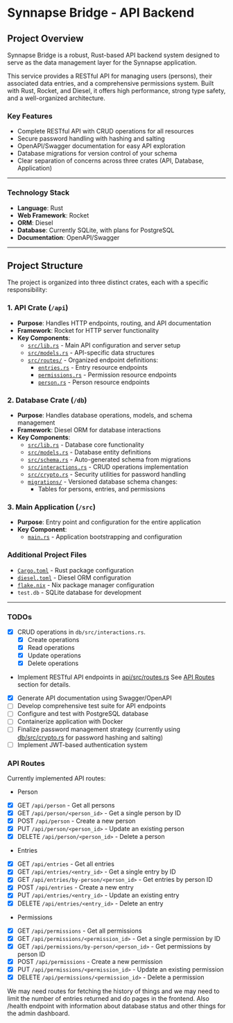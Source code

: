 # Synnapse Bridge - API Backend

## Project Overview

Synnapse Bridge is a robust, Rust-based API backend system designed to serve as the data management layer for the Synnapse application.

This service provides a RESTful API for managing users (persons), their associated data entries, and a comprehensive permissions system.
Built with Rust, Rocket, and Diesel, it offers high performance, strong type safety, and a well-organized architecture.

### Key Features

- Complete RESTful API with CRUD operations for all resources
- Secure password handling with hashing and salting
- OpenAPI/Swagger documentation for easy API exploration
- Database migrations for version control of your schema
- Clear separation of concerns across three crates (API, Database, Application)

---

### Technology Stack

- **Language**: Rust
- **Web Framework**: Rocket
- **ORM**: Diesel
- **Database**: Currently SQLite, with plans for PostgreSQL
- **Documentation**: OpenAPI/Swagger

---

## Project Structure

The project is organized into three distinct crates, each with a specific responsibility:

### 1. API Crate (`/api`)

- **Purpose**: Handles HTTP endpoints, routing, and API documentation
- **Framework**: Rocket for HTTP server functionality
- **Key Components**:
  - [`src/lib.rs`](api/src/lib.rs) - Main API configuration and server setup
  - [`src/models.rs`](api/src/models.rs) - API-specific data structures
  - [`src/routes/`](api/src/routes/) - Organized endpoint definitions:
    - [`entries.rs`](api/src/routes/entries.rs) - Entry resource endpoints
    - [`permissions.rs`](api/src/routes/permissions.rs) - Permission resource endpoints
    - [`person.rs`](api/src/routes/person.rs) - Person resource endpoints

### 2. Database Crate (`/db`)

- **Purpose**: Handles database operations, models, and schema management
- **Framework**: Diesel ORM for database interactions
- **Key Components**:
  - [`src/lib.rs`](db/src/lib.rs) - Database core functionality
  - [`src/models.rs`](db/src/models.rs) - Database entity definitions
  - [`src/schema.rs`](db/src/schema.rs) - Auto-generated schema from migrations
  - [`src/interactions.rs`](db/src/interactions.rs) - CRUD operations implementation
  - [`src/crypto.rs`](db/src/crypto.rs) - Security utilities for password handling
  - [`migrations/`](db/migrations/) - Versioned database schema changes:
    - Tables for persons, entries, and permissions

### 3. Main Application (`/src`)

- **Purpose**: Entry point and configuration for the entire application
- **Key Component**:
  - [`main.rs`](src/main.rs) - Application bootstrapping and configuration

### Additional Project Files

- [`Cargo.toml`](Cargo.toml) - Rust package configuration
- [`diesel.toml`](diesel.toml) - Diesel ORM configuration
- [`flake.nix`](flake.nix) - Nix package manager configuration
- `test.db` - SQLite database for development

---

### TODOs

- [x] CRUD operations in `db/src/interactions.rs`.
  - [x] Create operations
  - [x] Read operations
  - [x] Update operations
  - [x] Delete operations

- Implement RESTful API endpoints in [api/src/routes.rs](api/src/routes.rs)
  See [API Routes](#api-routes) section for details.

- [x] Generate API documentation using Swagger/OpenAPI
- [ ] Develop comprehensive test suite for API endpoints
- [ ] Configure and test with PostgreSQL database
- [ ] Containerize application with Docker
- [ ] Finalize password management strategy (currently using [db/src/crypto.rs](db/src/crypto.rs) for password hashing and salting)
- [ ] Implement JWT-based authentication system

### API Routes

Currently implemented API routes:

- Person
- [x] GET `/api/person` - Get all persons
- [x] GET `/api/person/<person_id>` - Get a single person by ID
- [x] POST `/api/person` - Create a new person
- [x] PUT `/api/person/<person_id>` - Update an existing person
- [x] DELETE `/api/person/<person_id>` - Delete a person

- Entries
- [x] GET `/api/entries` - Get all entries
- [x] GET `/api/entries/<entry_id>` - Get a single entry by ID
- [x] GET `/api/entries/by-person/<person_id>` - Get entries by person ID
- [x] POST `/api/entries` - Create a new entry
- [x] PUT `/api/entries/<entry_id>` - Update an existing entry
- [x] DELETE `/api/entries/<entry_id>` - Delete an entry

- Permissions
- [x] GET `/api/permissions` - Get all permissions
- [x] GET `/api/permissions/<permission_id>` - Get a single permission by ID
- [x] GET `/api/permissions/by-person/<person_id>` - Get permissions by person ID
- [x] POST `/api/permissions` - Create a new permission
- [x] PUT `/api/permissions/<permission_id>` - Update an existing permission
- [x] DELETE `/api/permissions/<permission_id>` - Delete a permission

We may need routes for fetching the history of things and we may need to limit the number of entries returned and do pages in the frontend.
Also /health endpoint with information about database status and other things for the admin dashboard.
